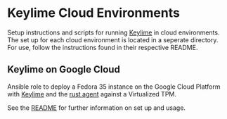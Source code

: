 # Keylime Cloud Environments
Setup instructions and scripts for running [Keylime](https://github.com/keylime/keylime) in cloud environments. \
The set up for each cloud environment is located in a seperate directory. For use, follow the instructions found in their respective README. 

## Keylime on Google Cloud
Ansible role to deploy a Fedora 35 instance on the Google Cloud Platform with [Keylime](https://github.com/keylime/keylime) and the [rust agent](https://github.com/keylime/rust-keylime) against a Virtualized TPM.

See the [README](https://github.com/keylime/keylime-cloud-environments/keylime-ansible-gcp/README.md) for further information on set up and usage. 